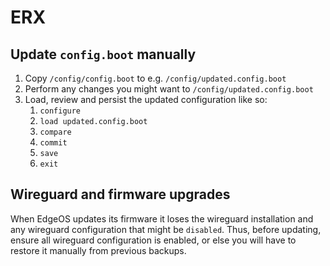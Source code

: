 # ERX

## Update `config.boot` manually

1. Copy `/config/config.boot` to e.g. `/config/updated.config.boot`
2. Perform any changes you might want to `/config/updated.config.boot`
3. Load, review and persist the updated configuration like so:
   1. `configure`
   1. `load updated.config.boot`
   1. `compare`
   1. `commit`
   1. `save`
   1. `exit`

## Wireguard and firmware upgrades

When EdgeOS updates its firmware it loses the wireguard installation and any wireguard configuration that might be `disabled`. Thus, before updating, ensure all wireguard configuration is enabled, or else you will have to restore it manually from previous backups.



